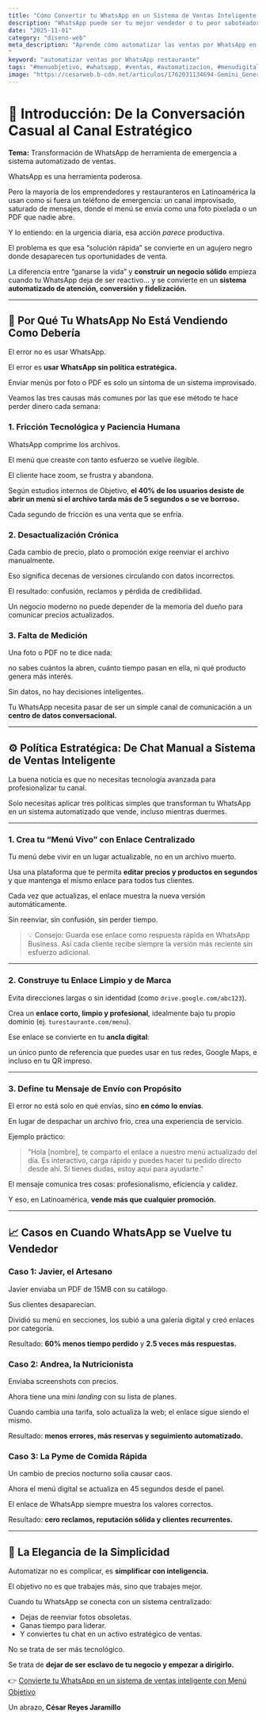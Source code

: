 ```yaml
---
title: "Cómo Convertir tu WhatsApp en un Sistema de Ventas Inteligente (y Dejar de Enviar Fotos de Menús que Alejan Clientes)"
description: "WhatsApp puede ser tu mejor vendedor o tu peor saboteador. En este artículo descubrirás cómo dejar de usarlo como simple chat de emergencia y transformarlo en un sistema de ventas inteligente que multiplica tu tiempo y tu reputación."
date: "2025-11-01"
category: "diseno-web"
meta_description: "Aprende cómo automatizar las ventas por WhatsApp en tu restaurante. Deja de enviar fotos pixeladas del menú y convierte tu chat en un sistema profesional que vende por ti.
"
keyword: "automatizar ventas por WhatsApp restaurante"
tags: "#menuobjetivo, #whatsapp, #ventas, #automatizacion, #menudigital, #estrategia"
image: "https://cesarweb.b-cdn.net/articulos/1762031134694-Gemini_Generated_Image_cz09b4cz09b4cz09.webp"
---
```


# 💬 Introducción: De la Conversación Casual al Canal Estratégico

**Tema:** Transformación de WhatsApp de herramienta de emergencia a sistema automatizado de ventas.

WhatsApp es una herramienta poderosa.

Pero la mayoría de los emprendedores y restauranteros en Latinoamérica la usan como si fuera un teléfono de emergencia: un canal improvisado, saturado de mensajes, donde el menú se envía como una foto pixelada o un PDF que nadie abre.

Y lo entiendo: en la urgencia diaria, esa acción *parece* productiva.

El problema es que esa “solución rápida” se convierte en un agujero negro donde desaparecen tus oportunidades de venta.

La diferencia entre “ganarse la vida” y **construir un negocio sólido** empieza cuando tu WhatsApp deja de ser reactivo… y se convierte en un **sistema automatizado de atención, conversión y fidelización.**

---

## 🛑 Por Qué Tu WhatsApp No Está Vendiendo Como Debería

El error no es usar WhatsApp.

El error es **usar WhatsApp sin política estratégica.**

Enviar menús por foto o PDF es solo un síntoma de un sistema improvisado.

Veamos las tres causas más comunes por las que ese método te hace perder dinero cada semana:

### 1. Fricción Tecnológica y Paciencia Humana

WhatsApp comprime los archivos.

El menú que creaste con tanto esfuerzo se vuelve ilegible.

El cliente hace zoom, se frustra y abandona.

Según estudios internos de Objetivo, **el 40% de los usuarios desiste de abrir un menú si el archivo tarda más de 5 segundos o se ve borroso.**

Cada segundo de fricción es una venta que se enfría.

### 2. Desactualización Crónica

Cada cambio de precio, plato o promoción exige reenviar el archivo manualmente.

Eso significa decenas de versiones circulando con datos incorrectos.

El resultado: confusión, reclamos y pérdida de credibilidad.

Un negocio moderno no puede depender de la memoria del dueño para comunicar precios actualizados.

### 3. Falta de Medición

Una foto o PDF no te dice nada:

no sabes cuántos la abren, cuánto tiempo pasan en ella, ni qué producto genera más interés.

Sin datos, no hay decisiones inteligentes.

Tu WhatsApp necesita pasar de ser un simple canal de comunicación a un **centro de datos conversacional.**

---

## ⚙️ Política Estratégica: De Chat Manual a Sistema de Ventas Inteligente

La buena noticia es que no necesitas tecnología avanzada para profesionalizar tu canal.

Solo necesitas aplicar tres políticas simples que transforman tu WhatsApp en un sistema automatizado que vende, incluso mientras duermes.

---

### 1. Crea tu “Menú Vivo” con Enlace Centralizado

Tu menú debe vivir en un lugar actualizable, no en un archivo muerto.

Usa una plataforma que te permita **editar precios y productos en segundos** y que mantenga el mismo enlace para todos tus clientes.

Cada vez que actualizas, el enlace muestra la nueva versión automáticamente.

Sin reenviar, sin confusión, sin perder tiempo.

> 💡 Consejo: Guarda ese enlace como respuesta rápida en WhatsApp Business.
> Así cada cliente recibe siempre la versión más reciente sin esfuerzo adicional.

---

### 2. Construye tu Enlace Limpio y de Marca

Evita direcciones largas o sin identidad (como `drive.google.com/abc123`).

Crea un **enlace corto, limpio y profesional**, idealmente bajo tu propio dominio (ej. `turestaurante.com/menu`).

Ese enlace se convierte en tu **ancla digital**:

un único punto de referencia que puedes usar en tus redes, Google Maps, e incluso en tu QR impreso.

---

### 3. Define tu Mensaje de Envío con Propósito

El error no está solo en qué envías, sino **en cómo lo envías**.

En lugar de despachar un archivo frío, crea una experiencia de servicio.

Ejemplo práctico:
> “Hola [nombre], te comparto el enlace a nuestro menú actualizado del día.
> Es interactivo, carga rápido y puedes hacer tu pedido directo desde ahí.
> Si tienes dudas, estoy aquí para ayudarte.”

El mensaje comunica tres cosas: profesionalismo, eficiencia y calidez.

Y eso, en Latinoamérica, **vende más que cualquier promoción.**

---

## 📈 Casos en Cuando WhatsApp se Vuelve tu Vendedor

### Caso 1: Javier, el Artesano

Javier enviaba un PDF de 15MB con su catálogo.

Sus clientes desaparecían.

Dividió su menú en secciones, los subió a una galería digital y creó enlaces por categoría.

Resultado: **60% menos tiempo perdido** y **2.5 veces más respuestas.**

### Caso 2: Andrea, la Nutricionista

Enviaba screenshots con precios.

Ahora tiene una mini *landing* con su lista de planes.

Cuando cambia una tarifa, solo actualiza la web; el enlace sigue siendo el mismo.

Resultado: **menos errores, más reservas y seguimiento automatizado.**

### Caso 3: La Pyme de Comida Rápida

Un cambio de precios nocturno solía causar caos.

Ahora el menú digital se actualiza en 45 segundos desde el panel.

El enlace de WhatsApp siempre muestra los valores correctos.

Resultado: **cero reclamos, reputación sólida y clientes recurrentes.**

---

## 🎯 La Elegancia de la Simplicidad

Automatizar no es complicar, es **simplificar con inteligencia.**

El objetivo no es que trabajes más, sino que trabajes mejor.

Cuando tu WhatsApp se conecta con un sistema centralizado:
* Dejas de reenviar fotos obsoletas.
* Ganas tiempo para liderar.
* Y conviertes tu chat en un activo estratégico de ventas.

No se trata de ser más tecnológico.

Se trata de **dejar de ser esclavo de tu negocio y empezar a dirigirlo.**

👉 [Convierte tu WhatsApp en un sistema de ventas inteligente con Menú Objetivo](https://cesarreyesjaramillo.com/menuobjetivo)

Un abrazo,
**César Reyes Jaramillo**